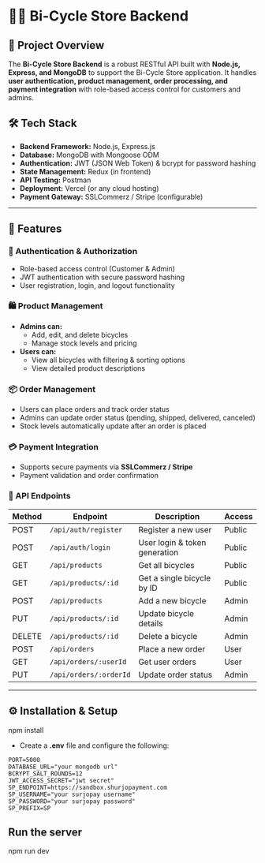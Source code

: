 # 🚴‍♂️ Bi-Cycle Store Backend

## 📌 Project Overview

The **Bi-Cycle Store Backend** is a robust RESTful API built with **Node.js, Express, and MongoDB** to support the Bi-Cycle Store application. It handles **user authentication, product management, order processing, and payment integration** with role-based access control for customers and admins.

## 🛠️ Tech Stack

- **Backend Framework:** Node.js, Express.js
- **Database:** MongoDB with Mongoose ODM
- **Authentication:** JWT (JSON Web Token) & bcrypt for password hashing
- **State Management:** Redux (in frontend)
- **API Testing:** Postman
- **Deployment:** Vercel (or any cloud hosting)
- **Payment Gateway:** SSLCommerz / Stripe (configurable)

---

## 🚀 Features

### **🔐 Authentication & Authorization**
- Role-based access control (Customer & Admin)
- JWT authentication with secure password hashing
- User registration, login, and logout functionality

### **🛍️ Product Management**
- **Admins can:**
  - Add, edit, and delete bicycles
  - Manage stock levels and pricing
- **Users can:**
  - View all bicycles with filtering & sorting options
  - View detailed product descriptions

### **📦 Order Management**
- Users can place orders and track order status
- Admins can update order status (pending, shipped, delivered, canceled)
- Stock levels automatically update after an order is placed

### **💳 Payment Integration**
- Supports secure payments via **SSLCommerz / Stripe**
- Payment validation and order confirmation

### **📡 API Endpoints**
| Method | Endpoint               | Description                        | Access |
|--------|------------------------|------------------------------------|--------|
| POST   | `/api/auth/register`    | Register a new user               | Public |
| POST   | `/api/auth/login`       | User login & token generation     | Public |
| GET    | `/api/products`         | Get all bicycles                  | Public |
| GET    | `/api/products/:id`     | Get a single bicycle by ID        | Public |
| POST   | `/api/products`         | Add a new bicycle                 | Admin  |
| PUT    | `/api/products/:id`     | Update bicycle details            | Admin  |
| DELETE | `/api/products/:id`     | Delete a bicycle                  | Admin  |
| POST   | `/api/orders`           | Place a new order                 | User   |
| GET    | `/api/orders/:userId`   | Get user orders                   | User   |
| PUT    | `/api/orders/:orderId`  | Update order status               | Admin  |

---

## ⚙️ Installation & Setup

npm install

- Create a **.env** file and configure the following:
```env
PORT=5000
DATABASE_URL="your mongodb url"
BCRYPT_SALT_ROUNDS=12
JWT_ACCESS_SECRET="jwt secret"
SP_ENDPOINT=https://sandbox.shurjopayment.com
SP_USERNAME="your surjopay username"
SP_PASSWORD="your surjopay password"
SP_PREFIX=SP
```


## Run the server
npm run dev



